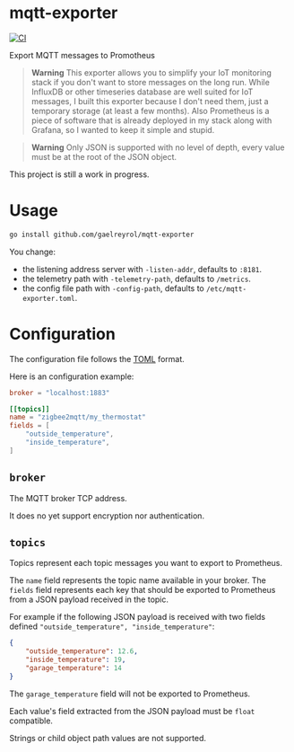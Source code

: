 # mqtt-exporter

[![CI](https://github.com/gaelreyrol/mqtt-exporter/actions/workflows/ci.yml/badge.svg)](https://github.com/gaelreyrol/mqtt-exporter/actions/workflows/ci.yml)

Export MQTT messages to Promotheus

> **Warning**
> This exporter allows you to simplify your IoT monitoring stack if you don't want to store messages on the long run. While InfluxDB or other timeseries database are well suited for IoT messages, I built this exporter because I don't need them, just a temporary storage (at least a few months). Also Prometheus is a piece of software that is already deployed in my stack along with Grafana, so I wanted to keep it simple and stupid.

> **Warning**
> Only JSON is supported with no level of depth, every  value must be at the root of the JSON object.


This project is still a work in progress.

# Usage

```bash
go install github.com/gaelreyrol/mqtt-exporter
```

You change:

- the listening address server with `-listen-addr`, defaults to `:8181`.
- the telemetry path with `-telemetry-path`, defaults to `/metrics`.
- the config file path with `-config-path`, defaults to `/etc/mqtt-exporter.toml`.

# Configuration

The configuration file follows the [TOML](https://toml.io/en/) format.

Here is an configuration example:

```toml
broker = "localhost:1883"

[[topics]]
name = "zigbee2mqtt/my_thermostat"
fields = [
    "outside_temperature",
    "inside_temperature",
]
```

## `broker`

The MQTT broker TCP address.

It does no yet support encryption nor authentication.

## `topics`

Topics represent each topic messages you want to export to Prometheus.

The `name` field represents the topic name available in your broker.
The `fields` field represents each key that should be exported to Prometheus from a JSON payload received in the topic.

For example if the following JSON payload is received with two fields defined `"outside_temperature", "inside_temperature"`:

```json
{
    "outside_temperature": 12.6,
    "inside_temperature": 19,
    "garage_temperature": 14
}
```

The `garage_temperature` field will not be exported to Prometheus.

Each value's field extracted from the JSON payload must be `float` compatible.

Strings or child object path values are not supported.
